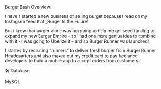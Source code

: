 Burger Bash
Overview:

I have a started a new business of selling burger because I read on my Instagram feed that „Burger Is the Future!

But I knew that burger alone was not going to help me get seed funding to expand my new Burger Empire - so I had one more genius idea to combine with it - I was going to Uberize it - and so Burger Runner was launched!

I started by recruiting “runners” to deliver fresh burger from Burger Runner Headquarters and also maxed out my credit card to pay freelance developers to build a mobile app to accept orders from customers.

🛠 Database

MySQL

